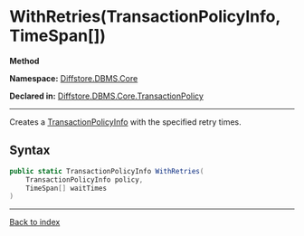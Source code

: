 # WithRetries(TransactionPolicyInfo, TimeSpan[])

**Method**

**Namespace:** [Diffstore.DBMS.Core](Diffstore.DBMS.Core.md)

**Declared in:** [Diffstore.DBMS.Core.TransactionPolicy](Diffstore.DBMS.Core.TransactionPolicy.md)

------



Creates a [TransactionPolicyInfo](Diffstore.DBMS.Core.TransactionPolicyInfo.md) with the specified
retry times.


## Syntax

```csharp
public static TransactionPolicyInfo WithRetries(
	TransactionPolicyInfo policy,
	TimeSpan[] waitTimes
)
```

------

[Back to index](index.md)